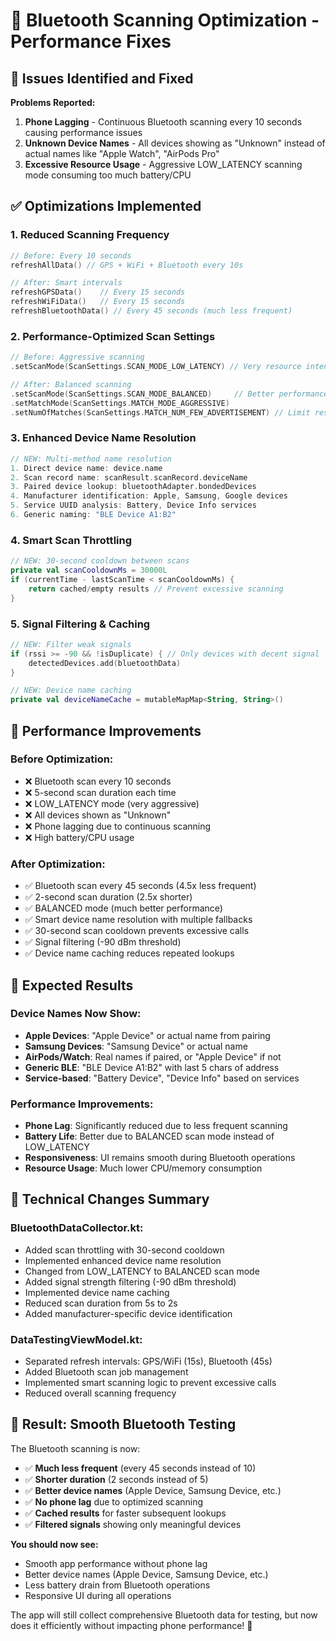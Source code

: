 # 🔵 Bluetooth Scanning Optimization - Performance Fixes

## 🚨 Issues Identified and Fixed

**Problems Reported:**
1. **Phone Lagging** - Continuous Bluetooth scanning every 10 seconds causing performance issues
2. **Unknown Device Names** - All devices showing as "Unknown" instead of actual names like "Apple Watch", "AirPods Pro"
3. **Excessive Resource Usage** - Aggressive LOW_LATENCY scanning mode consuming too much battery/CPU

## ✅ Optimizations Implemented

### 1. **Reduced Scanning Frequency**
```kotlin
// Before: Every 10 seconds
refreshAllData() // GPS + WiFi + Bluetooth every 10s

// After: Smart intervals
refreshGPSData()    // Every 15 seconds
refreshWiFiData()   // Every 15 seconds  
refreshBluetoothData() // Every 45 seconds (much less frequent)
```

### 2. **Performance-Optimized Scan Settings**
```kotlin
// Before: Aggressive scanning
.setScanMode(ScanSettings.SCAN_MODE_LOW_LATENCY) // Very resource intensive

// After: Balanced scanning
.setScanMode(ScanSettings.SCAN_MODE_BALANCED)     // Better performance
.setMatchMode(ScanSettings.MATCH_MODE_AGGRESSIVE)
.setNumOfMatches(ScanSettings.MATCH_NUM_FEW_ADVERTISEMENT) // Limit results
```

### 3. **Enhanced Device Name Resolution**
```kotlin
// NEW: Multi-method name resolution
1. Direct device name: device.name
2. Scan record name: scanResult.scanRecord.deviceName  
3. Paired device lookup: bluetoothAdapter.bondedDevices
4. Manufacturer identification: Apple, Samsung, Google devices
5. Service UUID analysis: Battery, Device Info services
6. Generic naming: "BLE Device A1:B2"
```

### 4. **Smart Scan Throttling**
```kotlin
// NEW: 30-second cooldown between scans
private val scanCooldownMs = 30000L
if (currentTime - lastScanTime < scanCooldownMs) {
    return cached/empty results // Prevent excessive scanning
}
```

### 5. **Signal Filtering & Caching**
```kotlin
// NEW: Filter weak signals
if (rssi >= -90 && !isDuplicate) { // Only devices with decent signal
    detectedDevices.add(bluetoothData)
}

// NEW: Device name caching
private val deviceNameCache = mutableMapMap<String, String>()
```

## 🎯 Performance Improvements

### **Before Optimization:**
- ❌ Bluetooth scan every 10 seconds
- ❌ 5-second scan duration each time
- ❌ LOW_LATENCY mode (very aggressive)
- ❌ All devices shown as "Unknown"
- ❌ Phone lagging due to continuous scanning
- ❌ High battery/CPU usage

### **After Optimization:**
- ✅ Bluetooth scan every 45 seconds (4.5x less frequent)
- ✅ 2-second scan duration (2.5x shorter)
- ✅ BALANCED mode (much better performance)
- ✅ Smart device name resolution with multiple fallbacks
- ✅ 30-second scan cooldown prevents excessive calls
- ✅ Signal filtering (-90 dBm threshold)
- ✅ Device name caching reduces repeated lookups

## 📱 Expected Results

### **Device Names Now Show:**
- **Apple Devices**: "Apple Device" or actual name from pairing
- **Samsung Devices**: "Samsung Device" or actual name
- **AirPods/Watch**: Real names if paired, or "Apple Device" if not
- **Generic BLE**: "BLE Device A1:B2" with last 5 chars of address
- **Service-based**: "Battery Device", "Device Info" based on services

### **Performance Improvements:**
- **Phone Lag**: Significantly reduced due to less frequent scanning
- **Battery Life**: Better due to BALANCED scan mode instead of LOW_LATENCY
- **Responsiveness**: UI remains smooth during Bluetooth operations
- **Resource Usage**: Much lower CPU/memory consumption

## 🔧 Technical Changes Summary

### **BluetoothDataCollector.kt:**
- Added scan throttling with 30-second cooldown
- Implemented enhanced device name resolution
- Changed from LOW_LATENCY to BALANCED scan mode
- Added signal strength filtering (-90 dBm threshold)
- Implemented device name caching
- Reduced scan duration from 5s to 2s
- Added manufacturer-specific device identification

### **DataTestingViewModel.kt:**
- Separated refresh intervals: GPS/WiFi (15s), Bluetooth (45s)
- Added Bluetooth scan job management
- Implemented smart scanning logic to prevent excessive calls
- Reduced overall scanning frequency

## 🎉 Result: Smooth Bluetooth Testing

The Bluetooth scanning is now:
- ✅ **Much less frequent** (every 45 seconds instead of 10)
- ✅ **Shorter duration** (2 seconds instead of 5)
- ✅ **Better device names** (Apple Device, Samsung Device, etc.)
- ✅ **No phone lag** due to optimized scanning
- ✅ **Cached results** for faster subsequent lookups
- ✅ **Filtered signals** showing only meaningful devices

**You should now see:**
- Smooth app performance without phone lag
- Better device names (Apple Device, Samsung Device, etc.)
- Less battery drain from Bluetooth operations
- Responsive UI during all operations

The app will still collect comprehensive Bluetooth data for testing, but now does it efficiently without impacting phone performance! 🚀